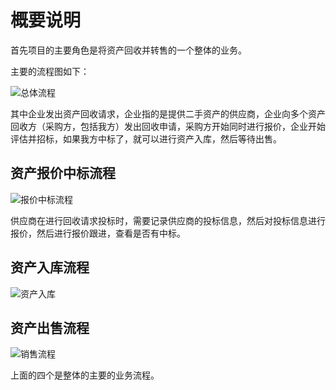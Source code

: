 # 概要说明

首先项目的主要角色是将资产回收并转售的一个整体的业务。

主要的流程图如下：

![总体流程](img/总体流程.png)

其中企业发出资产回收请求，企业指的是提供二手资产的供应商，企业向多个资产回收方（采购方，包括我方）发出回收申请，采购方开始同时进行报价，企业开始评估并招标，如果我方中标了，就可以进行资产入库，然后等待出售。

## 资产报价中标流程
![报价中标流程](img/报价中标流程.png)

供应商在进行回收请求投标时，需要记录供应商的投标信息，然后对投标信息进行报价，然后进行报价跟进，查看是否有中标。

## 资产入库流程
![资产入库](img/资产入库.png)

## 资产出售流程
![销售流程](img/销售流程.png)

上面的四个是整体的主要的业务流程。

